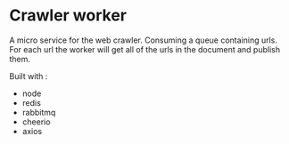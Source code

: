 # Crawler worker

A micro service for the web crawler.
Consuming a queue containing urls.
For each url the worker will get all of the urls in the document and publish them.

Built with :

* node
* redis
* rabbitmq
* cheerio
* axios
